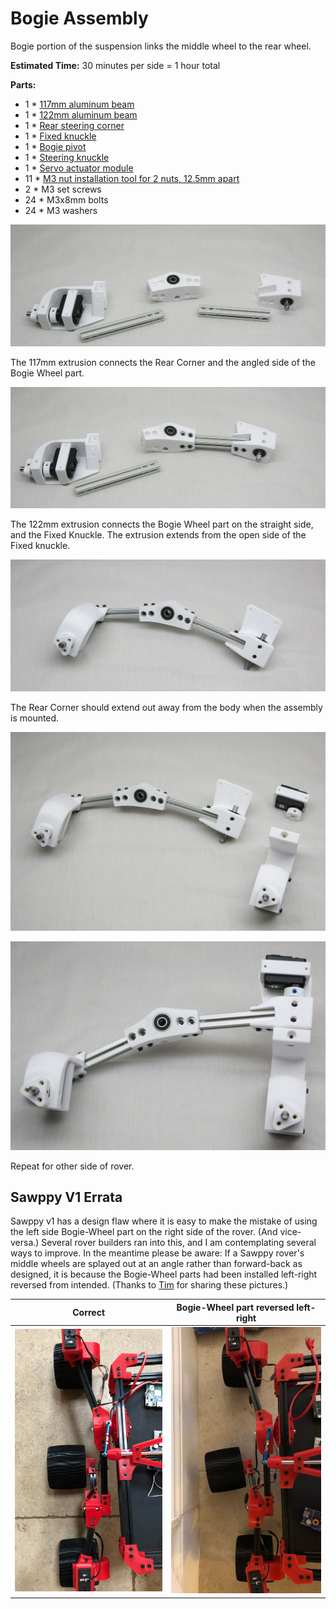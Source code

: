 # Bogie Assembly

Bogie portion of the suspension links the middle wheel to the rear wheel.

**Estimated Time:** 30 minutes per side = 1 hour total

**Parts:**
* 1 * [117mm aluminum beam](Misumi%20HFS%203.md)
* 1 * [122mm aluminum beam](Misumi%20HFS%203.md)
* 1 * [Rear steering corner](Print%20Corner%20Steering%20Joints.md#rear-corners)
* 1 * [Fixed knuckle](Print%20Fixed%20Knuckle.md)
* 1 * [Bogie pivot](Print%20Suspension%20Bogie%20Joints.md#bogie-pivot)
* 1 * [Steering knuckle](Print%20Steering%20Knuckle.md)
* 1 * [Servo actuator module](AssembleActuatorModule.md)
* 11 * [M3 nut installation tool for 2 nuts, 12.5mm apart](Print%20M3%20Installation%20Tool.md)
* 2 * M3 set screws
* 24 * M3x8mm bolts
* 24 * M3 washers

![Bogie parts](images/Bogie01-Parts.jpg)

The 117mm extrusion connects the Rear Corner and the angled side of the Bogie Wheel part.

![Bogie rear installed](images/Bogie02-Rear.jpg)

The 122mm extrusion connects the Bogie Wheel part on the straight side, and the Fixed Knuckle. The extrusion extends from the open side of the Fixed knuckle.

![Bogie mid installed](images/Bogie03-Mid.jpg)

The Rear Corner should extend out away from the body when the assembly is mounted.

![Bogie with rear corner components](images/Bogie04-RearCorner.jpg)

![Bogie complete](images/Bogie05-Complete.jpg)

Repeat for other side of rover.

## Sawppy V1 Errata
Sawppy v1 has a design flaw where it is easy to make the mistake of using the
left side Bogie-Wheel part on the right side of the rover. (And vice-versa.) Several
rover builders ran into this, and I am contemplating several ways to improve. In the
meantime please be aware: If a Sawppy rover's middle wheels are splayed out at
an angle rather than forward-back as designed, it is because the Bogie-Wheel parts
had been installed left-right reversed from intended. (Thanks to
[Tim](https://hackaday.io/timing2211) for sharing these pictures.)

Correct | Bogie-Wheel part reversed left-right
--- | ---
![Correct Bogie-Wheel installation](images/Tim-Sawppy-Bogie-Wheels-LRCorrect-360.jpeg) | ![Left-right reversed BOgie-Wheel installation](images/Tim-Sawppy-Bogie-Wheels-LRSwapped-360.jpeg)
